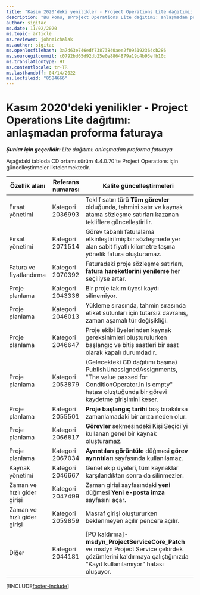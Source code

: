 ```yaml
---
title: "Kasım 2020'deki yenilikler - Project Operations Lite dağıtımı: anlaşmadan proforma faturaya"
description: "Bu konu, sProject Operations Lite dağıtımı: anlaşmadan proforma faturaya Kasım 2020'de bulunan kaliteli güncelleştirmelerle ilgili bilgi sağlar."
author: sigitac
ms.date: 11/02/2020
ms.topic: article
ms.reviewer: johnmichalak
ms.author: sigitac
ms.openlocfilehash: 3a7d63e746edf73873840aee2f095192364cb286
ms.sourcegitcommit: c0792bd65d92db25e0e8864879a19c4b93efb10c
ms.translationtype: HT
ms.contentlocale: tr-TR
ms.lasthandoff: 04/14/2022
ms.locfileid: "8584666"
---
```

# <a name="whats-new-november-2020---project-operations-lite-deployment---deal-to-proforma-invoicing"></a>Kasım 2020'deki yenilikler - Project Operations Lite dağıtımı: anlaşmadan proforma faturaya

_**Şunlar için geçerlidir:** Lite dağıtımı: anlaşmadan proforma faturaya_

Aşağıdaki tabloda CD ortamı sürüm 4.4.0.70'te Project Operations için güncelleştirmeler listelenmektedir.

| Özellik alanı                 | Referans numarası | Kalite güncelleştirmeleri                                                                                                                                                                    |
|------------------------------|------------------|-----------------------------------------------------------------------------------------------------------------------------------------------------------------------------------|
|   Fırsat yönetimi       | Kategori 2036993          | Teklif satırı türü **Tüm görevler** olduğunda, tahmini satır ve kaynak atama sözleşme satırları kazanan tekliflere güncelleştirilir.                                                 |
|   Fırsat yönetimi       | Kategori 2071514          | Görev tabanlı faturalama etkinleştirilmiş bir sözleşmede yer alan sabit fiyatlı kilometre taşına yönelik fatura oluşturamaz.                                                                          |
| Fatura ve fiyatlandırma          | Kategori 2070392          | Faturadaki proje sözleşme satırları, **fatura hareketlerini yenileme** her seçiliyse artar.                                                                       |
| Proje planlama             | Kategori 2043336          | Bir proje takım üyesi kaydı silinemiyor.                                                                                                                                    |
| Proje planlama             | Kategori 2046013          | Yükleme sırasında, tahmin sırasında etiket sütunları için tutarsız davranış, zaman aşamalı tür değişikliği.                                                                                   |
| Proje planlama             | Kategori 2046647          | Proje ekibi üyelerinden kaynak gereksinimleri oluşturulurken başlangıç ve bitiş saatleri bir saat olarak kapalı durumdadır.                                                                      |
| Proje planlama             | Kategori 2053879          | (Gelecekteki CD dağıtımı başına) PublishUnassignedAssignments, "The   value passed for ConditionOperator.In is   empty" hatası oluştuğunda bir görevi kaydetme girişimini keser. |
| Proje planlama             | Kategori 2055501          | **Proje başlangıç tarihi** boş bırakılırsa zamanlamadaki bir arıza neden olur.                                                                                                      |
| Proje planlama             | Kategori 2066817          | **Görevler** sekmesindeki Kişi Seçici'yi kullanan genel bir kaynak oluşturamaz.                                                                                               |
| Proje planlama             | Kategori 2067034          | **Ayrıntıları görüntüle** düğmesi **görev ayrıntıları** sayfasında kullanılamaz.                                                                                                         |
| Kaynak yönetimi          | Kategori 2046667          | Genel ekip üyeleri, tüm kaynaklar karşılandıktan sonra da silinmezler.                                                                                                     |
| Zaman ve hızlı gider girişi | Kategori 2047499          | Zaman girişi sayfasındaki **yeni** düğmesi **Yeni e-posta imza** sayfasını açar.                                                                                               |
| Zaman ve hızlı gider girişi | Kategori 2059859          | Masraf girişi oluştururken beklenmeyen açılır pencere açılır.                                                                                                                         |
| Diğer                        | Kategori 2044181          | [PO kaldırma]- **msdyn_ProjectServiceCore_Patch** ve msdyn Project Service çekirdek çözümlerini kaldırmaya çalıştığınızda "Kayıt kullanılamıyor" hatası oluşuyor.        |


[!INCLUDE[footer-include](../../includes/footer-banner.md)]